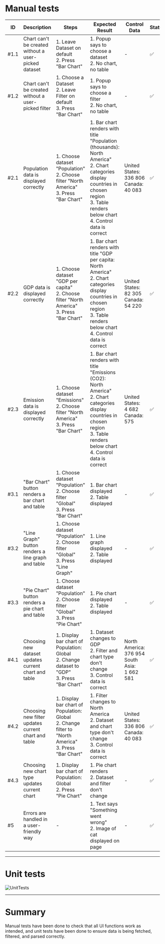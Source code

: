 # Manual tests
| ID   | Description                                          | Steps                                                                                                        | Expected Result                                                                                                                                                                                     | Control Data                                          | Status |
| ---- | ---------------------------------------------------- | ------------------------------------------------------------------------------------------------------------ | --------------------------------------------------------------------------------------------------------------------------------------------------------------------------------------------------- | ----------------------------------------------------- | ------ |
| #1.1 | Chart can't be created without a user-picked dataset | 1\. Leave Dataset on default<br>2\. Press "Bar Chart"                                                        | 1\. Popup says to choose a dataset<br>2\. No chart, no table                                                                                                                                        | \-                                                    | ✅      |
| #1.2 | Chart can't be created without a user-picked filter  | 1\. Choose a Dataset<br>2\. Leave Filter on default<br>3\. Press "Bar Chart"                                 | 1\. Popup says to choose a filter<br>2\. No chart, no table                                                                                                                                         | \-                                                    | ✅      |
| #2.1 | Population data is displayed correctly               | 1\. Choose dataset "Population"<br>2\. Choose filter "North America"<br>3\. Press "Bar Chart"                | 1\. Bar chart renders with title "Population (thousands): North America"<br>2\. Chart categories display countries in chosen region<br>3\. Table renders below chart<br>4\. Control data is correct | United States:<br>336 806<br>Canada:<br>40 083        | ✅      |
| #2.2 | GDP data is displayed correctly                      | 1\. Choose dataset "GDP per capita"<br>2\. Choose filter "North America"<br>3\. Press "Bar Chart"            | 1\. Bar chart renders with title "GDP per capita: North America"<br>2\. Chart categories display countries in chosen region<br>3\. Table renders below chart<br>4\. Control data is correct         | United States:<br>82 305<br>Canada:<br>54 220         | ✅      |
| #2.3 | Emission data is displayed correctly                 | 1\. Choose dataset "Emissions"<br>2\. Choose filter "North America"<br>3\. Press "Bar Chart"                 | 1\. Bar chart renders with title "Emissions (CO2): North America"<br>2\. Chart categories display countries in chosen region<br>3\. Table renders below chart<br>4\. Control data is correct        | United States:<br>4 682<br>Canada:<br>575             | ✅      |
| #3.1 | "Bar Chart" button renders a bar chart and table     | 1\. Choose dataset "Population"<br>2\. Choose filter "Global"<br>3\. Press "Bar Chart"                       | 1\. Bar chart displayed<br>2\. Table displayed                                                                                                                                                      | \-                                                    | ✅      |
| #3.2 | "Line Graph" button renders a line graph and table   | 1\. Choose dataset "Population"<br>2\. Choose filter "Global"<br>3\. Press "Line Graph"                      | 1\. Line graph displayed<br>2\. Table displayed                                                                                                                                                     | \-                                                    | ✅      |
| #3.3 | "Pie Chart" button renders a pie chart and table     | 1\. Choose dataset "Population"<br>2\. Choose filter "Global"<br>3\. Press "Pie Chart"                       | 1\. Pie chart displayed<br>2\. Table displayed                                                                                                                                                      | \-                                                    | ✅      |
| #4.1 | Choosing new dataset updates current chart and table | 1\. Display bar chart of Population: Global<br>2\. Change dataset to "GDP"<br>3\. Press "Bar Chart"          | 1\. Dataset changes to GDP<br>2\. Filter and chart type don't change<br>3\. Control data is correct                                                                                                 | North America:<br>376 954<br>South Asia:<br>1 662 581 | ✅      |
| #4.2 | Choosing new filter updates current chart and table  | 1\. Display bar chart of Population: Global<br>2\. Change filter to "North America"<br>3\. Press "Bar Chart" | 1\. Filter changes to North America<br>2\. Dataset and chart type don't change<br>3\. Control data is correct                                                                                       | United States:<br>336 806<br>Canada:<br>40 083        | ✅      |
| #4.3 | Choosing new chart type updates current chart        | 1\. Display bar chart of Population: Global<br>2\. Press "Pie Chart"                                         | 1\. Pie chart renders<br>2\. Dataset and filter don't change                                                                                                                                        | \-                                                    | ✅      |
| #5   | Errors are handled in a user-friendly way            | \-                                                                                                           | 1\. Text says "Something went wrong"<br>2\. Image of cat displayed on page                                                                                                                          | \-                                                    | ✅      |  
  
  
---  
# Unit tests
![UnitTests](https://img.shields.io/badge/unit_tests-7_pass_0_fail-green)
  

---
# Summary
Manual tests have been done to check that all UI functions work as intended, and unit tests have been done to ensure data is being fetched, filtered, and parsed correctly.